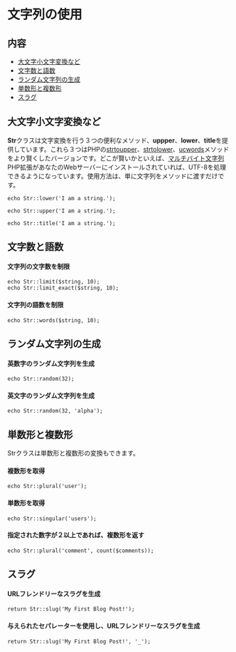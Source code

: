 # 文字列の使用

## 内容

- [大文字小文字変換など](#capitalization)
- [文字数と語数](#limits)
- [ランダム文字列の生成](#random)
- [単数形と複数形](#singular-and-plural)
- [スラグ](#slugs)

<a name="capitalization"></a>
## 大文字小文字変換など

**Str**クラスは文字変換を行う３つの便利なメソッド、**uppper**、**lower**、**title**を提供しています。これら３つはPHPの[strtoupper](http://php.net/manual/ja/function.strtoupper.php)、[strtolower](http://php.net/manual/ja/function.strtolower.php)、[ucwords](http://php.net/manual/ja/function.ucwords.php)メソッドをより賢くしたバージョンです。どこが賢いかといえば、[マルチバイト文字列](http://php.net/manual/ja/book.mbstring.php)PHP拡張があなたのWebサーバーにインストールされていれば、UTF-8を処理できるようになっています。使用方法は、単に文字列をメソッドに渡すだけです。

	echo Str::lower('I am a string.');

	echo Str::upper('I am a string.');

	echo Str::title('I am a string.');

<a name="limits"></a>
## 文字数と語数

#### 文字列の文字数を制限

	echo Str::limit($string, 10);
	echo Str::limit_exact($string, 10);

#### 文字列の語数を制限

	echo Str::words($string, 10);

<a name="random"></a>
## ランダム文字列の生成

#### 英数字のランダム文字列を生成

	echo Str::random(32);

#### 英文字のランダム文字列を生成

	echo Str::random(32, 'alpha');

<a name="singular-and-plural"></a>
## 単数形と複数形

Strクラスは単数形と複数形の変換もできます。

#### 複数形を取得

	echo Str::plural('user');

#### 単数形を取得

	echo Str::singular('users');

#### 指定された数字が２以上であれば、複数形を返す

	echo Str::plural('comment', count($comments));

<a name="slugs"></a>
## スラグ

#### URLフレンドリーなスラグを生成

	return Str::slug('My First Blog Post!');

#### 与えられたセパレーターを使用し、URLフレンドリーなスラグを生成

	return Str::slug('My First Blog Post!', '_');

